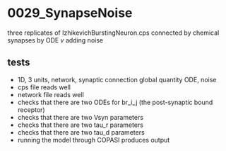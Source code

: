 # 0029_SynapseNoise

three replicates of IzhikevichBurstingNeuron.cps connected by chemical synapses by ODE *v* adding noise

## tests

- 1D, 3 units, network, synaptic connection global quantity ODE, noise
- cps file reads well
- network file reads well
- checks that there are two ODEs for br_i_j (the post-synaptic bound receptor)
- checks that there are two Vsyn parameters
- checks that there are two tau_r parameters
- checks that there are two tau_d parameters
- running the model through COPASI produces output
